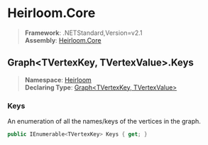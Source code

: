 # Heirloom.Core

> **Framework**: .NETStandard,Version=v2.1  
> **Assembly**: [Heirloom.Core][0]  

## Graph\<TVertexKey, TVertexValue>.Keys

> **Namespace**: [Heirloom][0]  
> **Declaring Type**: [Graph\<TVertexKey, TVertexValue>][1]  

### Keys

An enumeration of all the names/keys of the vertices in the graph.

```cs
public IEnumerable<TVertexKey> Keys { get; }
```

[0]: ../../../Heirloom.Core.md
[1]: ../Graph[TVertexKey,TVertexValue].md
